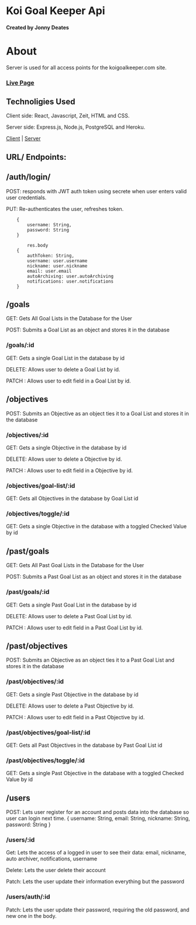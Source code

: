 # Koi Goal Keeper Api

#### Created by Jonny Deates

# About
Server is used for all access points for the koigoalkeeper.com site. 

### [Live Page](https://koigoalkeeper.com/)

## Technoligies Used
Client side: React, Javascript, Zeit, HTML and CSS.

Server side: Express.js, Node.js, PostgreSQL and Heroku. 

[Client](https://github.com/JonnyDeates/koi-goal-keeper.git) |
[Server](https://github.com/JonnyDeates/koi-goal-keeper-api.git)

## URL/ Endpoints: 

## /auth/login/
POST: responds with JWT auth token using secrete when user enters valid user credentials.

PUT: Re-authenticates the user, refreshes token. 

        {
            username: String,
            password: String
        }

            res.body
        {
            authToken: String,
            username: user.username
            nickname: user.nickname
            email: user.email
            autoArchiving: user.autoArchiving
            notifications: user.notifications
        }

## /goals
GET: Gets All Goal Lists in the Database for the User

POST: Submits a Goal List as an object and stores it in the database 

### /goals/:id
GET: Gets a single Goal List in the database by id

DELETE: Allows user to delete a Goal List by id. 

PATCH :  Allows user to edit field in a Goal List by id. 

## /objectives
POST: Submits an Objective as an object ties it to a Goal List and stores it in the database 

### /objectives/:id
GET: Gets a single Objective in the database by id

DELETE: Allows user to delete a Objective by id. 

PATCH :  Allows user to edit field in a Objective by id. 

### /objectives/goal-list/:id
GET: Gets all Objectives in the database by Goal List id

### /objectives/toggle/:id
GET: Gets a single Objective in the database with a toggled Checked Value by id


## /past/goals
GET: Gets All Past Goal Lists in the Database for the User

POST: Submits a Past Goal List as an object and stores it in the database 

### /past/goals/:id
GET: Gets a single Past Goal List in the database by id

DELETE: Allows user to delete a Past Goal List by id. 

PATCH :  Allows user to edit field in a Past Goal List by id. 

## /past/objectives
POST: Submits an Objective as an object ties it to a Past Goal List and stores it in the database 

### /past/objectives/:id
GET: Gets a single Past Objective in the database by id

DELETE: Allows user to delete a Past Objective by id. 

PATCH :  Allows user to edit field in a Past Objective by id. 

### /past/objectives/goal-list/:id
GET: Gets all Past Objectives in the database by Past Goal List id

### /past/objectives/toggle/:id
GET: Gets a single Past Objective in the database with a toggled Checked Value by id

## /users
POST: Lets user register for an account and posts data into the database so user can login next time.
        {
        username: String,
        email: String,
        nickname: String,
        password: String
        }
### /users/:id
Get: Lets the access of a logged in user to see their data: email, nickname, auto archiver, notifications, username

Delete: Lets the user delete their account

Patch: Lets the user update their information everything but the password

### /users/auth/:id
Patch: Lets the user update their password, requiring the old password, and new one in the body. 
 
